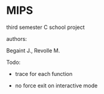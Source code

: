 MIPS
====

third semester C school project

authors:

Begaint J., Revolle M.


Todo:
* trace for each function

* no force exit on interactive mode
